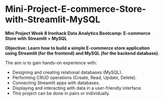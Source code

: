 # Mini-Project-E-commerce-Store-with-Streamlit-MySQL
**Mini Project Week 8 Ironhack Data Analytics Bootcamp: E-commerce Store with Streamlit + MySQL**

**Objective: Learn how to build a simple E-commerce store application using Streamlit (for the frontend) and MySQL (for the backend database).**

The aim is to gain hands-on experience with:

* Designing and creating relational databases (MySQL).
* Performing CRUD operations (Create, Read, Update, Delete).
* Connecting Streamlit apps with databases.
* Displaying and interacting with data in a user-friendly interface.
* This project can be done in pairs or individually.

